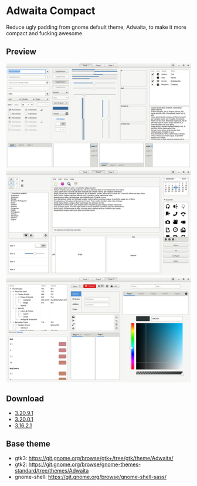# Adwaita Compact
Reduce ugly padding from gnome default theme, Adwaita, to make it more compact and fucking awesome.

## Preview
![alt text](preview-1.png "Preview 1")
![alt text](preview-2.png "Preview 2")
![alt text](preview-3.png "Preview 3")

## Download
 * [3.20.9.1](https://github.com/abihf/adwaita-compact/archive/v3.20.9.1.tar.gz)
 * [3.20.0.1](https://github.com/abihf/adwaita-compact/archive/v3.20.0.1.tar.gz)
 * [3.16.2.1](https://github.com/abihf/adwaita-compact/archive/3.16.2.1.tar.gz)

## Base theme
 - gtk3: https://git.gnome.org/browse/gtk+/tree/gtk/theme/Adwaita/
 - gtk2: https://git.gnome.org/browse/gnome-themes-standard/tree/themes/Adwaita
 - gnome-shell: https://git.gnome.org/browse/gnome-shell-sass/


